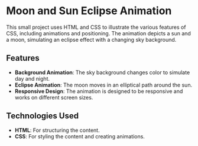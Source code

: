 # Moon and Sun Eclipse Animation

This small project uses HTML and CSS to illustrate the various features of CSS, including animations and positioning. The animation depicts a sun and a moon,
simulating an eclipse effect with a changing sky background.
## Features

- **Background Animation**: The sky background changes color to simulate day and night.
- **Eclipse Animation**: The moon moves in an elliptical path around the sun.
- **Responsive Design**: The animation is designed to be responsive and works on different screen sizes.

## Technologies Used

- **HTML**: For structuring the content.
- **CSS**: For styling the content and creating animations.
